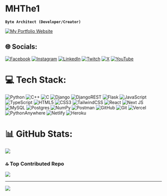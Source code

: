 # MHThe1

**`Byte Architect (Developer/Creator)`**
<div>
<a href="https://https://mehedihtanvir.me/">
      <img alt="My Portfolio Website" src="https://img.shields.io/static/v1?color=%237733ff&label=Portfolio&message=mehedihtanvir.me&style=flat&logo=amp&logoColor=ffffff&labelColor=334155">
</a>
</div>


## 🌐 Socials:
[![Facebook](https://img.shields.io/badge/Facebook-%231877F2.svg?logo=Facebook&logoColor=white)](https://facebook.com/mhthe1) [![Instagram](https://img.shields.io/badge/Instagram-%23E4405F.svg?logo=Instagram&logoColor=white)](https://instagram.com/mhthe1) [![LinkedIn](https://img.shields.io/badge/LinkedIn-%230077B5.svg?logo=linkedin&logoColor=white)](https://linkedin.com/in/mehedi-hasan-tanvir-5507b0228) [![Twitch](https://img.shields.io/badge/Twitch-%239146FF.svg?logo=Twitch&logoColor=white)](https://twitch.tv/mhthe1) [![X](https://img.shields.io/badge/X-black.svg?logo=X&logoColor=white)](https://x.com/mh_the1) [![YouTube](https://img.shields.io/badge/YouTube-%23FF0000.svg?logo=YouTube&logoColor=white)](https://youtube.com/@mhthe1) 

# 💻 Tech Stack:
![Python](https://img.shields.io/badge/python-3670A0?style=for-the-badge&logo=python&logoColor=ffdd54) ![C++](https://img.shields.io/badge/c++-%2300599C.svg?style=for-the-badge&logo=c%2B%2B&logoColor=white) ![C](https://img.shields.io/badge/c-%2300599C.svg?style=for-the-badge&logo=c&logoColor=white) ![Django](https://img.shields.io/badge/django-%23092E20.svg?style=for-the-badge&logo=django&logoColor=white) ![DjangoREST](https://img.shields.io/badge/DJANGO-REST-ff1709?style=for-the-badge&logo=django&logoColor=white&color=ff1709&labelColor=gray) ![Flask](https://img.shields.io/badge/flask-%23000.svg?style=for-the-badge&logo=flask&logoColor=white) ![JavaScript](https://img.shields.io/badge/javascript-%23323330.svg?style=for-the-badge&logo=javascript&logoColor=%23F7DF1E) ![TypeScript](https://img.shields.io/badge/typescript-%23007ACC.svg?style=for-the-badge&logo=typescript&logoColor=white) ![HTML5](https://img.shields.io/badge/html5-%23E34F26.svg?style=for-the-badge&logo=html5&logoColor=white) ![CSS3](https://img.shields.io/badge/css3-%231572B6.svg?style=for-the-badge&logo=css3&logoColor=white) ![TailwindCSS](https://img.shields.io/badge/tailwindcss-%2338B2AC.svg?style=for-the-badge&logo=tailwind-css&logoColor=white) ![React](https://img.shields.io/badge/react-%2320232a.svg?style=for-the-badge&logo=react&logoColor=%2361DAFB) ![Next JS](https://img.shields.io/badge/Next-black?style=for-the-badge&logo=next.js&logoColor=white)  ![MySQL](https://img.shields.io/badge/mysql-4479A1.svg?style=for-the-badge&logo=mysql&logoColor=white) ![Postgres](https://img.shields.io/badge/postgres-%23316192.svg?style=for-the-badge&logo=postgresql&logoColor=white) ![NumPy](https://img.shields.io/badge/numpy-%23013243.svg?style=for-the-badge&logo=numpy&logoColor=white) ![Postman](https://img.shields.io/badge/Postman-FF6C37?style=for-the-badge&logo=postman&logoColor=white) ![GitHub](https://img.shields.io/badge/github-%23121011.svg?style=for-the-badge&logo=github&logoColor=white) ![Git](https://img.shields.io/badge/git-%23F05033.svg?style=for-the-badge&logo=git&logoColor=white) ![Vercel](https://img.shields.io/badge/vercel-%23000000.svg?style=for-the-badge&logo=vercel&logoColor=white) ![PythonAnywhere](https://img.shields.io/badge/pythonanywhere-%232F9FD7.svg?style=for-the-badge&logo=pythonanywhere&logoColor=151515) ![Netlify](https://img.shields.io/badge/netlify-%23000000.svg?style=for-the-badge&logo=netlify&logoColor=#00C7B7) ![Heroku](https://img.shields.io/badge/heroku-%23430098.svg?style=for-the-badge&logo=heroku&logoColor=white)

# 📊 GitHub Stats:
<!-- ![](https://github-readme-stats.vercel.app/api?username=mhthe1&theme=dark&hide_border=false&include_all_commits=false&count_private=false)<br/>
![](https://github-readme-streak-stats.herokuapp.com/?user=mhthe1&theme=dark&hide_border=false)<br/> -->
![](https://github-readme-stats.vercel.app/api/top-langs/?username=mhthe1&theme=dark&hide_border=false&include_all_commits=false&count_private=false&layout=compact)

<!-- ## 🏆 GitHub Trophies
![](https://github-profile-trophy.vercel.app/?username=mhthe1&theme=radical&no-frame=false&no-bg=true&margin-w=4) -->

### 🔝 Top Contributed Repo
![](https://github-contributor-stats.vercel.app/api?username=mhthe1&limit=5&theme=dark&combine_all_yearly_contributions=true)

---
[![](https://visitcount.itsvg.in/api?id=mhthe1&icon=0&color=0)](https://visitcount.itsvg.in)
